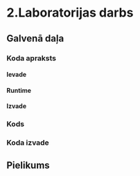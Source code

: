 # 2.Laboratorijas darbs

## Galvenā daļa


### Koda apraksts 

#### Ievade

#### Runtime

#### Izvade
 
 
### Kods

### Koda izvade


## Pielikums
